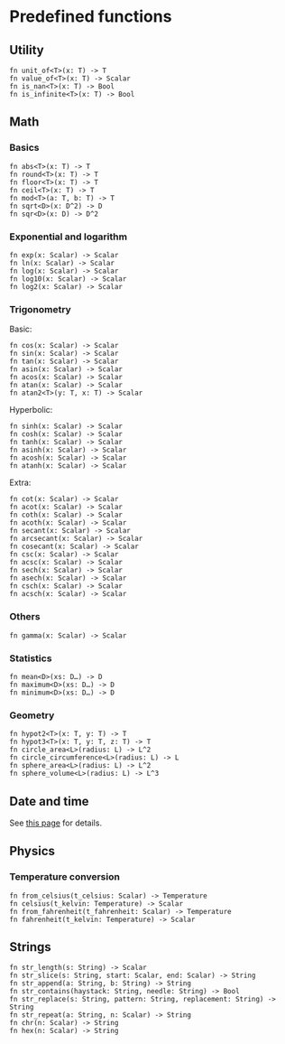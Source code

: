 # Predefined functions

## Utility

```nbt
fn unit_of<T>(x: T) -> T
fn value_of<T>(x: T) -> Scalar
fn is_nan<T>(x: T) -> Bool
fn is_infinite<T>(x: T) -> Bool
```

## Math

### Basics

```nbt
fn abs<T>(x: T) -> T
fn round<T>(x: T) -> T
fn floor<T>(x: T) -> T
fn ceil<T>(x: T) -> T
fn mod<T>(a: T, b: T) -> T
fn sqrt<D>(x: D^2) -> D
fn sqr<D>(x: D) -> D^2
```

### Exponential and logarithm

```nbt
fn exp(x: Scalar) -> Scalar
fn ln(x: Scalar) -> Scalar
fn log(x: Scalar) -> Scalar
fn log10(x: Scalar) -> Scalar
fn log2(x: Scalar) -> Scalar
```

### Trigonometry

Basic:

```nbt
fn cos(x: Scalar) -> Scalar
fn sin(x: Scalar) -> Scalar
fn tan(x: Scalar) -> Scalar
fn asin(x: Scalar) -> Scalar
fn acos(x: Scalar) -> Scalar
fn atan(x: Scalar) -> Scalar
fn atan2<T>(y: T, x: T) -> Scalar
```

Hyperbolic:

```nbt
fn sinh(x: Scalar) -> Scalar
fn cosh(x: Scalar) -> Scalar
fn tanh(x: Scalar) -> Scalar
fn asinh(x: Scalar) -> Scalar
fn acosh(x: Scalar) -> Scalar
fn atanh(x: Scalar) -> Scalar
```

Extra:

```nbt
fn cot(x: Scalar) -> Scalar
fn acot(x: Scalar) -> Scalar
fn coth(x: Scalar) -> Scalar
fn acoth(x: Scalar) -> Scalar
fn secant(x: Scalar) -> Scalar
fn arcsecant(x: Scalar) -> Scalar
fn cosecant(x: Scalar) -> Scalar
fn csc(x: Scalar) -> Scalar
fn acsc(x: Scalar) -> Scalar
fn sech(x: Scalar) -> Scalar
fn asech(x: Scalar) -> Scalar
fn csch(x: Scalar) -> Scalar
fn acsch(x: Scalar) -> Scalar
```

### Others

```nbt
fn gamma(x: Scalar) -> Scalar
```

### Statistics

```nbt
fn mean<D>(xs: D…) -> D
fn maximum<D>(xs: D…) -> D
fn minimum<D>(xs: D…) -> D
```

### Geometry

```nbt
fn hypot2<T>(x: T, y: T) -> T
fn hypot3<T>(x: T, y: T, z: T) -> T
fn circle_area<L>(radius: L) -> L^2
fn circle_circumference<L>(radius: L) -> L
fn sphere_area<L>(radius: L) -> L^2
fn sphere_volume<L>(radius: L) -> L^3
```

## Date and time

See [this page](date-and-time.md) for details.

## Physics

### Temperature conversion

```nbt
fn from_celsius(t_celsius: Scalar) -> Temperature
fn celsius(t_kelvin: Temperature) -> Scalar
fn from_fahrenheit(t_fahrenheit: Scalar) -> Temperature
fn fahrenheit(t_kelvin: Temperature) -> Scalar
```

## Strings

```nbt
fn str_length(s: String) -> Scalar
fn str_slice(s: String, start: Scalar, end: Scalar) -> String
fn str_append(a: String, b: String) -> String
fn str_contains(haystack: String, needle: String) -> Bool
fn str_replace(s: String, pattern: String, replacement: String) -> String
fn str_repeat(a: String, n: Scalar) -> String
fn chr(n: Scalar) -> String
fn hex(n: Scalar) -> String
```
